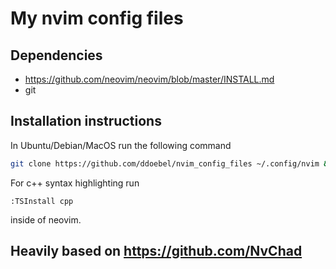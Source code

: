 # My nvim config files
## Dependencies

- https://github.com/neovim/neovim/blob/master/INSTALL.md
- git

## Installation instructions
In Ubuntu/Debian/MacOS run the following command 
``` bash
git clone https://github.com/ddoebel/nvim_config_files ~/.config/nvim && nvim
```
For c++ syntax highlighting run 
```
:TSInstall cpp
```
inside of neovim. 
## Heavily based on https://github.com/NvChad
